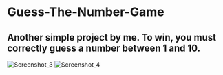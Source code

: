 # Guess-The-Number-Game

## Another simple project by me. To win, you must correctly guess a number between 1 and 10.

![Screenshot_3](https://user-images.githubusercontent.com/104774295/188872351-76179e90-eac1-4e10-8051-1d00babdd48a.jpg)
![Screenshot_4](https://user-images.githubusercontent.com/104774295/188872357-8bee0349-e4fe-4ad0-a6d6-a9cb61210c5f.jpg)
